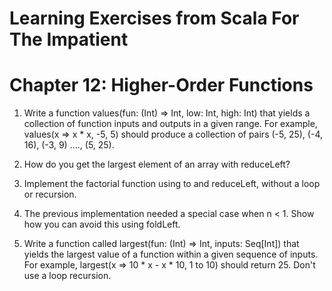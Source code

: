# Learning Exercises from Scala For The Impatient

# Chapter 12: Higher-Order Functions

1. Write a function values(fun: (Int) => Int, low: Int, high: Int) that yields a collection of function inputs and outputs in a given range. For example, values(x => x * x, -5, 5) should produce a collection of pairs (-5, 25), (-4, 16), (-3, 9) ...., (5, 25).

2. How do you get the largest element of an array with reduceLeft?

3. Implement the factorial function using to and reduceLeft, without a loop or recursion.

4. The previous implementation needed a special case when n < 1. Show how you can avoid this using foldLeft.

5. Write a function called largest(fun: (Int) => Int, inputs: Seq[Int]) that yields the largest value of a function within a given sequence of inputs. For example, largest(x => 10 * x - x * 10, 1 to 10) should return 25. Don't use a loop recursion.

